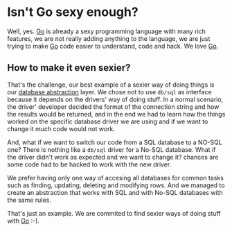 # Isn't Go sexy enough?

Well, yes. [Go][1] is already a sexy programming language with many rich features, we are not really adding anything to the
language, we are just trying to make [Go][1] code easier to understand, code and hack. We love [Go][1].

## How to make it even sexier?

That's the challenge, our best example of a sexier way of doing things is our [database abstraction](/db) layer. We chose
not to use ``db/sql`` as interface because it depends on the drivers' way of doing stuff. In a normal scenario, the driver'
developer decided the format of the connection string and how the results would be returned, and in the end we had to
learn how the things worked on the specific database driver we are using and if we want to change it much code would not work.

And, what if we want to switch our code from a SQL database to a NO-SQL one? There is nothing like a ``db/sql`` driver for a
No-SQL database. What if the driver didn't work as expected and we want to change it? chances are some code had to be hacked to
work with the new driver.

We prefer having only one way of accesing all databases for common tasks such as finding, updating, deleting and modifying rows.
And we managed to create an abstraction that works with SQL and with No-SQL databases with the same rules.

That's just an example. We are commited to find sexier ways of doing stuff with [Go][1] :-).

[1]: http://golang.org

